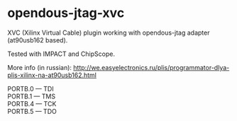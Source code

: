# opendous-jtag-xvc
XVC (Xilinx Virtual Cable) plugin working with opendous-jtag adapter (at90usb162 based).

Tested with IMPACT and ChipScope.

More info (in russian): http://we.easyelectronics.ru/plis/programmator-dlya-plis-xilinx-na-at90usb162.html

PORTB.0 — TDI  
PORTB.1 — TMS  
PORTB.4 — TCK  
PORTB.5 — TDO  

